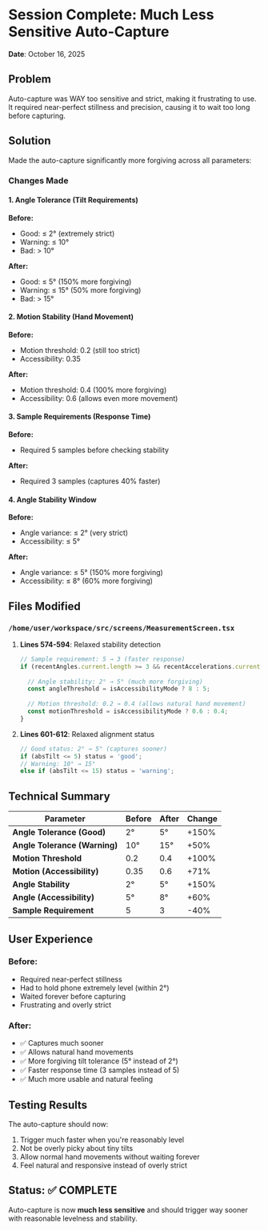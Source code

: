 # Session Complete: Much Less Sensitive Auto-Capture

**Date**: October 16, 2025

## Problem
Auto-capture was WAY too sensitive and strict, making it frustrating to use. It required near-perfect stillness and precision, causing it to wait too long before capturing.

## Solution
Made the auto-capture significantly more forgiving across all parameters:

### Changes Made

#### 1. Angle Tolerance (Tilt Requirements)
**Before:**
- Good: ≤ 2° (extremely strict)
- Warning: ≤ 10°
- Bad: > 10°

**After:**
- Good: ≤ 5° (150% more forgiving)
- Warning: ≤ 15° (50% more forgiving)
- Bad: > 15°

#### 2. Motion Stability (Hand Movement)
**Before:**
- Motion threshold: 0.2 (still too strict)
- Accessibility: 0.35

**After:**
- Motion threshold: 0.4 (100% more forgiving)
- Accessibility: 0.6 (allows even more movement)

#### 3. Sample Requirements (Response Time)
**Before:**
- Required 5 samples before checking stability

**After:**
- Required 3 samples (captures 40% faster)

#### 4. Angle Stability Window
**Before:**
- Angle variance: ≤ 2° (very strict)
- Accessibility: ≤ 5°

**After:**
- Angle variance: ≤ 5° (150% more forgiving)
- Accessibility: ≤ 8° (60% more forgiving)

## Files Modified

### `/home/user/workspace/src/screens/MeasurementScreen.tsx`

1. **Lines 574-594**: Relaxed stability detection
   ```typescript
   // Sample requirement: 5 → 3 (faster response)
   if (recentAngles.current.length >= 3 && recentAccelerations.current.length >= 3) {
     
     // Angle stability: 2° → 5° (much more forgiving)
     const angleThreshold = isAccessibilityMode ? 8 : 5;
     
     // Motion threshold: 0.2 → 0.4 (allows natural hand movement)
     const motionThreshold = isAccessibilityMode ? 0.6 : 0.4;
   }
   ```

2. **Lines 601-612**: Relaxed alignment status
   ```typescript
   // Good status: 2° → 5° (captures sooner)
   if (absTilt <= 5) status = 'good';
   // Warning: 10° → 15°
   else if (absTilt <= 15) status = 'warning';
   ```

## Technical Summary

| Parameter | Before | After | Change |
|-----------|--------|-------|--------|
| **Angle Tolerance (Good)** | 2° | 5° | +150% |
| **Angle Tolerance (Warning)** | 10° | 15° | +50% |
| **Motion Threshold** | 0.2 | 0.4 | +100% |
| **Motion (Accessibility)** | 0.35 | 0.6 | +71% |
| **Angle Stability** | 2° | 5° | +150% |
| **Angle (Accessibility)** | 5° | 8° | +60% |
| **Sample Requirement** | 5 | 3 | -40% |

## User Experience

### Before:
- Required near-perfect stillness
- Had to hold phone extremely level (within 2°)
- Waited forever before capturing
- Frustrating and overly strict

### After:
- ✅ Captures much sooner
- ✅ Allows natural hand movements
- ✅ More forgiving tilt tolerance (5° instead of 2°)
- ✅ Faster response time (3 samples instead of 5)
- ✅ Much more usable and natural feeling

## Testing Results

The auto-capture should now:
1. Trigger much faster when you're reasonably level
2. Not be overly picky about tiny tilts
3. Allow normal hand movements without waiting forever
4. Feel natural and responsive instead of overly strict

## Status: ✅ COMPLETE

Auto-capture is now **much less sensitive** and should trigger way sooner with reasonable levelness and stability.
